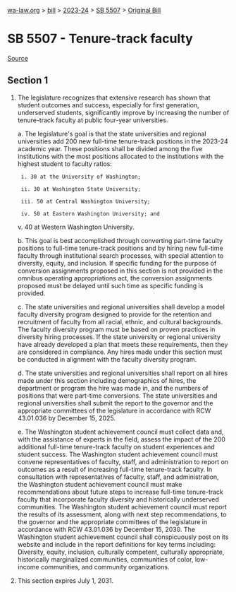 [wa-law.org](/) > [bill](/bill/) > [2023-24](/bill/2023-24/) > [SB 5507](/bill/2023-24/sb/5507/) > [Original Bill](/bill/2023-24/sb/5507/1/)

# SB 5507 - Tenure-track faculty

[Source](http://lawfilesext.leg.wa.gov/biennium/2023-24/Pdf/Bills/Senate%20Bills/5507.pdf)

## Section 1
1. The legislature recognizes that extensive research has shown that student outcomes and success, especially for first generation, underserved students, significantly improve by increasing the number of tenure-track faculty at public four-year universities.

    a. The legislature's goal is that the state universities and regional universities add 200 new full-time tenure-track positions in the 2023-24 academic year. These positions shall be divided among the five institutions with the most positions allocated to the institutions with the highest student to faculty ratios:

        i. 30 at the University of Washington;

        ii. 30 at Washington State University;

        iii. 50 at Central Washington University;

        iv. 50 at Eastern Washington University; and

    v. 40 at Western Washington University.

    b. This goal is best accomplished through converting part-time faculty positions to full-time tenure-track positions and by hiring new full-time faculty through institutional search processes, with special attention to diversity, equity, and inclusion. If specific funding for the purpose of conversion assignments proposed in this section is not provided in the omnibus operating appropriations act, the conversion assignments proposed must be delayed until such time as specific funding is provided.

    c. The state universities and regional universities shall develop a model faculty diversity program designed to provide for the retention and recruitment of faculty from all racial, ethnic, and cultural backgrounds. The faculty diversity program must be based on proven practices in diversity hiring processes. If the state university or regional university have already developed a plan that meets these requirements, then they are considered in compliance. Any hires made under this section must be conducted in alignment with the faculty diversity program.

    d. The state universities and regional universities shall report on all hires made under this section including demographics of hires, the department or program the hire was made in, and the numbers of positions that were part-time conversions. The state universities and regional universities shall submit the report to the governor and the appropriate committees of the legislature in accordance with RCW 43.01.036 by December 15, 2025.

    e. The Washington student achievement council must collect data and, with the assistance of experts in the field, assess the impact of the 200 additional full-time tenure-track faculty on student experiences and student success. The Washington student achievement council must convene representatives of faculty, staff, and administration to report on outcomes as a result of increasing full-time tenure-track faculty. In consultation with representatives of faculty, staff, and administration, the Washington student achievement council must make recommendations about future steps to increase full-time tenure-track faculty that incorporate faculty diversity and historically underserved communities. The Washington student achievement council must report the results of its assessment, along with next step recommendations, to the governor and the appropriate committees of the legislature in accordance with RCW 43.01.036 by December 15, 2030. The Washington student achievement council shall conspicuously post on its website and include in the report definitions for key terms including: Diversity, equity, inclusion, culturally competent, culturally appropriate, historically marginalized communities, communities of color, low-income communities, and community organizations.

2. This section expires July 1, 2031.
